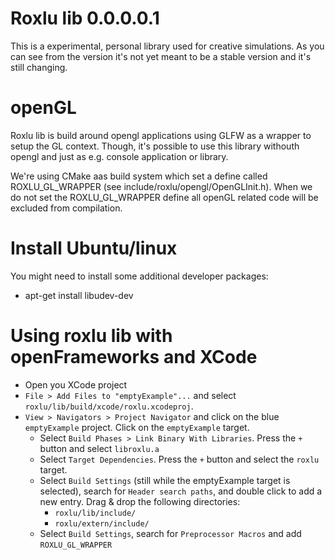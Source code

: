 Roxlu lib 0.0.0.0.1
===================
This is a experimental, personal library used for creative simulations. As 
you can see from the version it's not yet meant to be a stable version and it's
still changing.


openGL
======
Roxlu lib is build around opengl applications using GLFW as a wrapper to setup 
the GL context. Though, it's possible to use this library withouth opengl and
just as e.g. console application or library.   

We're using CMake aas build system which set a define called ROXLU_GL_WRAPPER
(see include/roxlu/opengl/OpenGLInit.h). When we do not set the ROXLU_GL_WRAPPER
define all openGL related code will be excluded from compilation.

Install Ubuntu/linux
=====================
You might need to install some additional developer packages:
- apt-get install libudev-dev


Using roxlu lib with openFrameworks and XCode
=============================================
- Open you XCode project
- `File > Add Files to "emptyExample"...` and select `roxlu/lib/build/xcode/roxlu.xcodeproj`.
- `View > Navigators > Project Navigator` and click on the blue `emptyExample` project.  Click on the `emptyExample` target.
  - Select `Build Phases > Link Binary With Libraries`. Press the `+` button  and select `libroxlu.a`
  - Select `Target Dependencies`. Press the `+` button and select the `roxlu` target.
  - Select `Build Settings` (still while the emptyExample target is selected), search for `Header search paths`, and double click to add a new entry. Drag & drop the following directories:
    - `roxlu/lib/include/`
    - `roxlu/extern/include/`
  - Select `Build Settings`, search for `Preprocessor Macros` and add `ROXLU_GL_WRAPPER`

  

